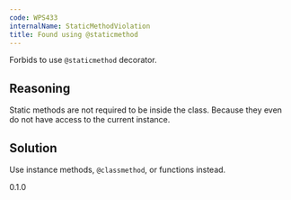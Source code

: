 ```yaml
---
code: WPS433
internalName: StaticMethodViolation
title: Found using @staticmethod
---
```


Forbids to use `@staticmethod` decorator.

## Reasoning
Static methods are not required to be inside the class. Because they
even do not have access to the current instance.

## Solution
Use instance methods, `@classmethod`, or functions instead.

<div class="versionadded">

0.1.0

</div>